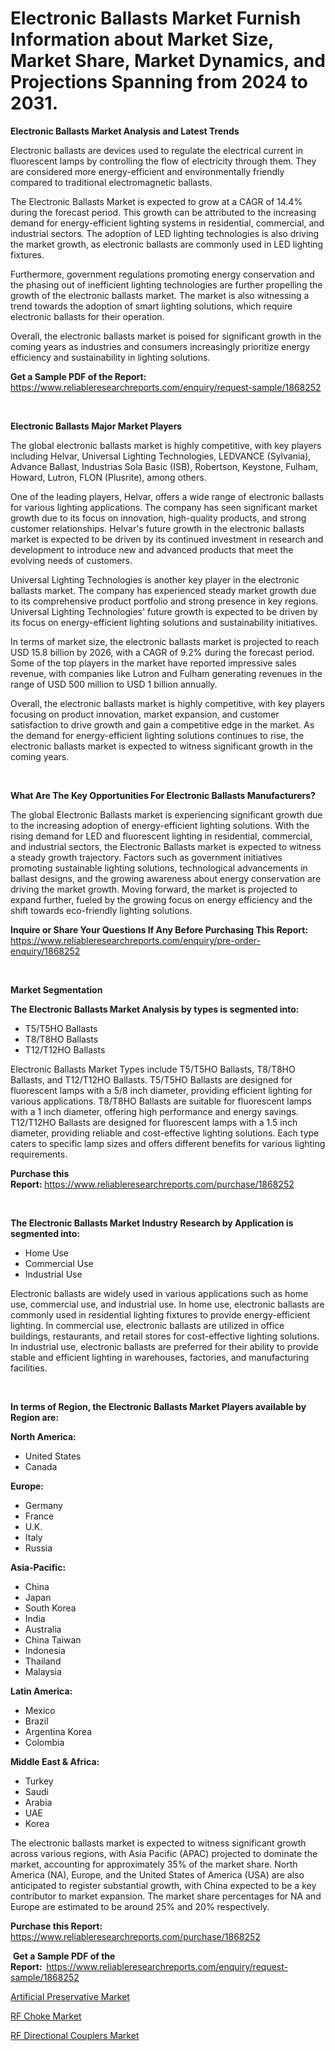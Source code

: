 <p><h1>Electronic Ballasts Market Furnish Information about Market Size, Market Share, Market Dynamics, and Projections Spanning from 2024 to 2031.</h1></p><p><strong>Electronic Ballasts Market Analysis and Latest Trends</strong></p>
<p><p>Electronic ballasts are devices used to regulate the electrical current in fluorescent lamps by controlling the flow of electricity through them. They are considered more energy-efficient and environmentally friendly compared to traditional electromagnetic ballasts.</p><p>The Electronic Ballasts Market is expected to grow at a CAGR of 14.4% during the forecast period. This growth can be attributed to the increasing demand for energy-efficient lighting systems in residential, commercial, and industrial sectors. The adoption of LED lighting technologies is also driving the market growth, as electronic ballasts are commonly used in LED lighting fixtures.</p><p>Furthermore, government regulations promoting energy conservation and the phasing out of inefficient lighting technologies are further propelling the growth of the electronic ballasts market. The market is also witnessing a trend towards the adoption of smart lighting solutions, which require electronic ballasts for their operation.</p><p>Overall, the electronic ballasts market is poised for significant growth in the coming years as industries and consumers increasingly prioritize energy efficiency and sustainability in lighting solutions.</p></p>
<p><strong>Get a Sample PDF of the Report:&nbsp;</strong> <a href="https://www.reliableresearchreports.com/enquiry/request-sample/1868252">https://www.reliableresearchreports.com/enquiry/request-sample/1868252</a></p>
<p>&nbsp;</p>
<p><strong>Electronic Ballasts Major Market Players</strong></p>
<p><p>The global electronic ballasts market is highly competitive, with key players including Helvar, Universal Lighting Technologies, LEDVANCE (Sylvania), Advance Ballast, Industrias Sola Basic (ISB), Robertson, Keystone, Fulham, Howard, Lutron, FLON (Plusrite), among others.</p><p>One of the leading players, Helvar, offers a wide range of electronic ballasts for various lighting applications. The company has seen significant market growth due to its focus on innovation, high-quality products, and strong customer relationships. Helvar's future growth in the electronic ballasts market is expected to be driven by its continued investment in research and development to introduce new and advanced products that meet the evolving needs of customers.</p><p>Universal Lighting Technologies is another key player in the electronic ballasts market. The company has experienced steady market growth due to its comprehensive product portfolio and strong presence in key regions. Universal Lighting Technologies' future growth is expected to be driven by its focus on energy-efficient lighting solutions and sustainability initiatives.</p><p>In terms of market size, the electronic ballasts market is projected to reach USD 15.8 billion by 2026, with a CAGR of 9.2% during the forecast period. Some of the top players in the market have reported impressive sales revenue, with companies like Lutron and Fulham generating revenues in the range of USD 500 million to USD 1 billion annually.</p><p>Overall, the electronic ballasts market is highly competitive, with key players focusing on product innovation, market expansion, and customer satisfaction to drive growth and gain a competitive edge in the market. As the demand for energy-efficient lighting solutions continues to rise, the electronic ballasts market is expected to witness significant growth in the coming years.</p></p>
<p>&nbsp;</p>
<p><strong>What Are The Key Opportunities For Electronic Ballasts Manufacturers?</strong></p>
<p><p>The global Electronic Ballasts market is experiencing significant growth due to the increasing adoption of energy-efficient lighting solutions. With the rising demand for LED and fluorescent lighting in residential, commercial, and industrial sectors, the Electronic Ballasts market is expected to witness a steady growth trajectory. Factors such as government initiatives promoting sustainable lighting solutions, technological advancements in ballast designs, and the growing awareness about energy conservation are driving the market growth. Moving forward, the market is projected to expand further, fueled by the growing focus on energy efficiency and the shift towards eco-friendly lighting solutions.</p></p>
<p><strong>Inquire or Share Your Questions If Any Before Purchasing This Report:</strong> <a href="https://www.reliableresearchreports.com/enquiry/pre-order-enquiry/1868252">https://www.reliableresearchreports.com/enquiry/pre-order-enquiry/1868252</a></p>
<p>&nbsp;</p>
<p><strong>Market Segmentation</strong></p>
<p><strong>The Electronic Ballasts Market Analysis by types is segmented into:</strong></p>
<p><ul><li>T5/T5HO Ballasts</li><li>T8/T8HO Ballasts</li><li>T12/T12HO Ballasts</li></ul></p>
<p><p>Electronic Ballasts Market Types include T5/T5HO Ballasts, T8/T8HO Ballasts, and T12/T12HO Ballasts. T5/T5HO Ballasts are designed for fluorescent lamps with a 5/8 inch diameter, providing efficient lighting for various applications. T8/T8HO Ballasts are suitable for fluorescent lamps with a 1 inch diameter, offering high performance and energy savings. T12/T12HO Ballasts are designed for fluorescent lamps with a 1.5 inch diameter, providing reliable and cost-effective lighting solutions. Each type caters to specific lamp sizes and offers different benefits for various lighting requirements.</p></p>
<p><strong>Purchase this Report:&nbsp;</strong><a href="https://www.reliableresearchreports.com/purchase/1868252">https://www.reliableresearchreports.com/purchase/1868252</a></p>
<p>&nbsp;</p>
<p><strong>The Electronic Ballasts Market Industry Research by Application is segmented into:</strong></p>
<p><ul><li>Home Use</li><li>Commercial Use</li><li>Industrial Use</li></ul></p>
<p><p>Electronic ballasts are widely used in various applications such as home use, commercial use, and industrial use. In home use, electronic ballasts are commonly used in residential lighting fixtures to provide energy-efficient lighting. In commercial use, electronic ballasts are utilized in office buildings, restaurants, and retail stores for cost-effective lighting solutions. In industrial use, electronic ballasts are preferred for their ability to provide stable and efficient lighting in warehouses, factories, and manufacturing facilities.</p></p>
<p>&nbsp;</p>
<p><strong>In terms of Region, the Electronic Ballasts Market Players available by Region are:</strong></p>
<p>
    <p> <strong> North America: </strong>
        <ul>
            <li>United States</li>
            <li>Canada</li>
        </ul>
        </p> 
    <p> <strong> Europe: </strong>
        <ul>
            <li>Germany</li>
            <li>France</li>
            <li>U.K.</li>
            <li>Italy</li>
            <li>Russia</li>
        </ul>
        </p> 
    <p> <strong> Asia-Pacific: </strong>
        <ul>
            <li>China</li>
            <li>Japan</li>
            <li>South Korea</li>
            <li>India</li>
            <li>Australia</li>
            <li>China Taiwan</li>
            <li>Indonesia</li>
            <li>Thailand</li>
            <li>Malaysia</li>
        </ul>
        </p> 
    <p> <strong> Latin America: </strong>
        <ul>
            <li>Mexico</li>
            <li>Brazil</li>
            <li>Argentina Korea</li>
            <li>Colombia</li>
        </ul>
        </p> 
    <p> <strong> Middle East & Africa: </strong>
        <ul>
            <li>Turkey</li>
            <li>Saudi</li>
            <li>Arabia</li>
            <li>UAE</li>
            <li>Korea</li>
        </ul>
    </p>
    </p>
<p><p>The electronic ballasts market is expected to witness significant growth across various regions, with Asia Pacific (APAC) projected to dominate the market, accounting for approximately 35% of the market share. North America (NA), Europe, and the United States of America (USA) are also anticipated to register substantial growth, with China expected to be a key contributor to market expansion. The market share percentages for NA and Europe are estimated to be around 25% and 20% respectively.</p></p>
<p><strong>Purchase this Report: </strong><a href="https://www.reliableresearchreports.com/purchase/1868252">https://www.reliableresearchreports.com/purchase/1868252</a></p>
<p>&nbsp;<strong>Get a Sample PDF of the Report:&nbsp;&nbsp;</strong><a href="https://www.reliableresearchreports.com/enquiry/request-sample/1868252">https://www.reliableresearchreports.com/enquiry/request-sample/1868252</a></p>
<p><strong></strong></p>
<p><p><a href="https://chivalrous-flock-a86.notion.site/Artificial-Preservative-Market-A-Comprehensive-Report-of-its-Market-Share-Growth-Trends-2024-20-839a7769b5034c40a3c5c18fb8d37048">Artificial Preservative Market</a></p><p><a href="https://github.com/Airanohannonzb68e5pb53oc1/Market-Research-Report-List-1/blob/main/rf-choke-market.md">RF Choke Market</a></p><p><a href="https://github.com/ChiragRP21/Market-Research-Report-List-3/blob/main/rf-directional-couplers-market.md">RF Directional Couplers Market</a></p></p>